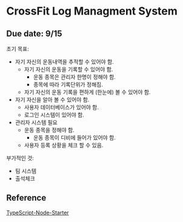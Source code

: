 # CrossFit Log Managment System

## Due date: 9/15

초기 목표:

* 자기 자신의 운동내역을 추적할 수 있어야 함.
    * 자기 자신의 운동을 기록할 수 있어야 함.
    	* 운동 종목은 관리자 한명이 정해야 함.
    	* 종목에 따라 기록단위가 정해짐.
    * 자기 자신의 운동 기록을 편하게 (한눈에) 볼 수 있어야 함.
* 자기 자신을 알아 볼 수 있어야 함.
	* 사용자 데이터베이스가 있어야 함.
	* 로그인 시스템이 있어야 함.
* 관리자 시스템 필요
	* 운동 종목을 정해야 함.
		* 운동 종목이 디비에 들어가 있어야 함.
	* 사용자 등록 상황을 체크 할 수 있음.

부가적인 것:

* 팀 시스템
* 출석체크

## Reference

[TypeScript-Node-Starter](TypeScript-Node-Starter.md)
